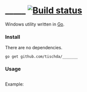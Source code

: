 ﻿# _____ [![Build status](https://ci.appveyor.com/api/projects/status/au8q12tabnam2t9a?svg=true)](https://ci.appveyor.com/project/tischda/timer)

Windows utility written in [Go](https://www.golang.org).

### Install

There are no dependencies.

~~~
go get github.com/tischda/_______
~~~

### Usage

~~~
~~~

Example:

~~~
~~~

